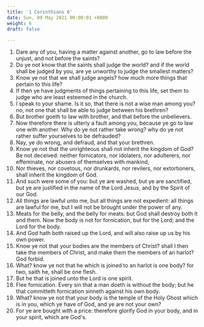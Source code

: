```yaml
---
title: '1 Corinthians 6'
date: Sun, 09 May 2021 00:00:01 +0000
weight: 6
draft: false
  
---
```


1. Dare any of you, having a matter against another, go to law before the unjust, and not before the saints?
2. Do ye not know that the saints shall judge the world? and if the world shall be judged by you, are ye unworthy to judge the smallest matters?
3. Know ye not that we shall judge angels? how much more things that pertain to this life?
4. If then ye have judgments of things pertaining to this life, set them to judge who are least esteemed in the church.
5. I speak to your shame. Is it so, that there is not a wise man among you? no, not one that shall be able to judge between his brethren?
6. But brother goeth to law with brother, and that before the unbelievers.
7. Now therefore there is utterly a fault among you, because ye go to law one with another. Why do ye not rather take wrong? why do ye not rather suffer yourselves to be defrauded?
8. Nay, ye do wrong, and defraud, and that your brethren.
9. Know ye not that the unrighteous shall not inherit the kingdom of God? Be not deceived: neither fornicators, nor idolaters, nor adulterers, nor effeminate, nor abusers of themselves with mankind,
10. Nor thieves, nor covetous, nor drunkards, nor revilers, nor extortioners, shall inherit the kingdom of God.
11. And such were some of you: but ye are washed, but ye are sanctified, but ye are justified in the name of the Lord Jesus, and by the Spirit of our God.
12. All things are lawful unto me, but all things are not expedient: all things are lawful for me, but I will not be brought under the power of any.
13. Meats for the belly, and the belly for meats: but God shall destroy both it and them. Now the body is not for fornication, but for the Lord; and the Lord for the body.
14. And God hath both raised up the Lord, and will also raise up us by his own power.
15. Know ye not that your bodies are the members of Christ? shall I then take the members of Christ, and make them the members of an harlot? God forbid.
16. What? know ye not that he which is joined to an harlot is one body? for two, saith he, shall be one flesh.
17. But he that is joined unto the Lord is one spirit.
18. Flee fornication. Every sin that a man doeth is without the body; but he that committeth fornication sinneth against his own body.
19. What? know ye not that your body is the temple of the Holy Ghost which is in you, which ye have of God, and ye are not your own?
20. For ye are bought with a price: therefore glorify God in your body, and in your spirit, which are God's.
